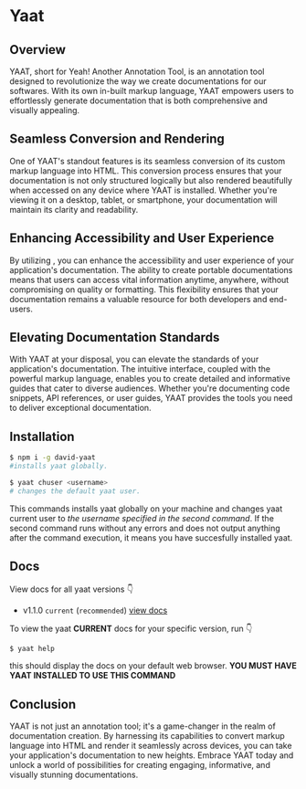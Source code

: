 # Yaat

## Overview

YAAT, short for Yeah! Another Annotation Tool, is an annotation tool designed to revolutionize the way we create documentations for our softwares. With its own in-built markup language, YAAT empowers users to effortlessly generate documentation that is both comprehensive and visually appealing.

## Seamless Conversion and Rendering

One of YAAT's standout features is its seamless conversion of its custom markup language into HTML. This conversion process ensures that your documentation is not only structured logically but also rendered beautifully when accessed on any device where YAAT is installed. Whether you're viewing it on a desktop, tablet, or smartphone, your documentation will maintain its clarity and readability.

## Enhancing Accessibility and User Experience

By utilizing , you can enhance the accessibility and user experience of your application's documentation. The ability to create portable documentations means that users can access vital information anytime, anywhere, without compromising on quality or formatting. This flexibility ensures that your documentation remains a valuable resource for both developers and end-users.

## Elevating Documentation Standards

With YAAT at your disposal, you can elevate the standards of your application's documentation. The intuitive interface, coupled with the powerful markup language, enables you to create detailed and informative guides that cater to diverse audiences. Whether you're documenting code snippets, API references, or user guides, YAAT provides the tools you need to deliver exceptional documentation.

## Installation

```bash
$ npm i -g david-yaat
#installs yaat globally.

$ yaat chuser <username>
# changes the default yaat user.
```

This commands installs yaat globally on your machine and changes yaat current user to _the username specified in the second command_. If the second command runs without any errors and does not output anything after the command execution, it means you have succesfully installed yaat.

## Docs

View docs for all yaat versions 👇

- v1.1.0 `current` (`recommended`) [view docs](https://yaat-1-1-0.onrender.com)

To view the yaat **CURRENT** docs for your specific version, run 👇

```bash
$ yaat help
```

this should display the docs on your default web browser. **YOU MUST HAVE YAAT INSTALLED TO USE THIS COMMAND**

## Conclusion

YAAT is not just an annotation tool; it's a game-changer in the realm of documentation creation. By harnessing its capabilities to convert markup language into HTML and render it seamlessly across devices, you can take your application's documentation to new heights. Embrace YAAT today and unlock a world of possibilities for creating engaging, informative, and visually stunning documentations.
